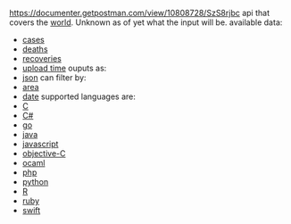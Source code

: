 https://documenter.getpostman.com/view/10808728/SzS8rjbc
api that covers the [world](global.md). Unknown as of yet what the input will be.
available data:
- [cases](cases.md)
- [deaths](deaths.md)
- [recoveries](recovery.md)
- [upload time](upload.md)
ouputs as:
- [json](json.md)
can filter by:
- [area](area.md)
- [date](date.md)
supported languages are:
- [C](c.md)
- [C#](c-sharp.md)
- [go](go.md)
- [java](java.md)
- [javascript](js.md)
- [objective-C](oc.md)
- [ocaml](ocaml.md)
- [php](php.md)
- [python](python.md)
- [R](r.md)
- [ruby](ruby.md)
- [swift](swift.md)
